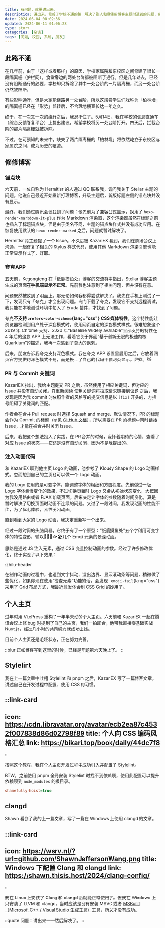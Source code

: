 ```yaml
---
title: 有问题，就要讲出来。
description: 讲出来，修好了学校不通的路，解决了别人和我使用博客主题时遇到的问题，用 Nuxt.js 重构了个人网站，也配好了 Stylelint 和 Windows 上的 clangd。
date: 2024-06-04 08:02:36
updated: 2024-06-11 01:06:28
type: story
categories: [杂谈]
tags: [问题, 校园, 系统, 朋友]
---
```


## 此路不通

在几年前，由于「这样或者那样」的原因，学校家属院和东校区之间修建了很长一段隔离栅（护栏网），食堂旁边的两处台阶都被阻断了通行。但是几年过去，已经没有阻断通行的必要，学校却只拆除了其中一处台阶的一片隔离栅，而另一处台阶仍然被阻断。

有些影响通行，但是大家能绕路另一处台阶，所以这段被学生们戏称为「柏林墙」的隔离栅已经在「形势」好转后，不合理地横亘长达一年之久。

终于，在一次又一次的绕行之后，我忍不住了。5月14日，我在学校的信息直通车（综合反馈答复平台）上提出建议，希望学校将另一处台阶打开。四天后，拦截台阶的那片隔离栅就被拆除。

不过，在可预知的未来中，缺失了两片隔离栅的「柏林墙」将依然屹立于东校区与家属院之间，成为历史的痕迹。

## 修修博客

### 锚点块

六天前，一位自称为 Hermitlsr 的人通过 QQ 联系我，询问我关于 Stellar 主题的问题。他说自己最近开始重新打理博客，升级主题后，新版标题左侧的锚点块并没有显示。

最终，我们通过腾讯会议找到了问题：他先前为了兼容公式显示，换用了 `hexo-render-markdown-it-plus` 作为 Markdown 渲染器，这个渲染器虽然在标题之前也插入了标题锚点块，但是由于类名不同，主题的锚点块样式并没有成功应用。在恢复使用默认的 `hexo-render-marked` 之后，问题就暂时解决了。

Hermitlsr 给主题提了一个 Issue。不久后被 KazariEX 看到，我们在腾讯会议上沟通，一起修复了相关的 Stylus 样式代码，使用其他 Markdown 渲染引擎也能正常显示样式了，好耶。

### 夸克APP

五天前，Kegongteng 在「纸鹿摸鱼处」博客的交流群中指出，Stellar 博客主题生成的页面**在手机端显示不正常**。先前我也注意到了相关问题，但并没有在意。

问题既然被放到了明面上，那无论如何我都得尝试解决了。我先在手机上测试了一下，发现只有「夸克」才会出现问题。专门下载了夸克，发现它不支持远程调试，我只能在本地测试环境中加入了 Eruda 插件，才找到了问题。

夸克**不支持 `prefers-color-scheme`{lang="css"} CSS 媒体特性**，这个特性能让浏览器检测到用户处于深色模式时，使用网页自定的深色模式样式。很难想象这个 2019 年 Chrome 支持、2020 年“Baseline Widely available”全部支持的特性在 4 年后的这款 APP 上无法工作，看着它关于界面“基于创新无限的极速内核 Quarkium”的描述，我再一次感到了莫大的讽刺。

后来，朋友告诉我夸克支持深色模式。我在夸克 APP 设置里启用之后，它放着网页官方提供的深色模式不用，而是换上了自己的代码干预网页显示。烂欸。😾

### PR 与 Commit 关键词

KazariEX 指出，我给主题提交 PR 之后，虽然使用了相应关键词，但对应的 Issue 并没有自动关闭。在重新阅读 [使用关键词将拉取请求链接到议题](https://docs.github.com/zh/issues/tracking-your-work-with-issues/linking-a-pull-request-to-an-issue) 之后，我发现是因为我 commit 时依照作者的风格写的提交信息是以 `[fix]` 开头的，方括号阻碍了关键词的匹配。

作者会在合并 Pull request 时选择 Squash and merge，默认情况下，PR 的标题会作为 Commit 的标题（参见 [GitHub 文档](https://docs.github.com/zh/pull-requests/collaborating-with-pull-requests/incorporating-changes-from-a-pull-request/about-pull-request-merges#merge-message-for-a-squash-merge)），所以需要在 PR 的标题中同时链接 Issue，才能在被合并时关闭 Issue。

后来，我把这个想法投入了实践，在 PR 合并的时候，我怀着期待的心情，查看了对应 Issue 的状态——它还是没有自动关闭，因为不是我提出的。

### 注入动画代码

和 KazariEX 聊到他主页 Logo 的动画，他参考了 Kloudy Shape 的 Logo 动画样式。忽而想到自己的主页也可以做一个 Logo 动画。

我的 Logo 使用的是可变字体，能调整字体的粗细和方圆程度。先前做过一版 Logo 字体缓慢变化的效果，不过切换页面时 Logo 又会从初始状态变化，大概因为我没用路由或者 PJAX 加载页面。后来决定让字体的参数随着时间变化，算是暂时解决了切换页面时动画不连续的问题。又过了一段时间，我发现动画的性能不佳，为了优化体验，索性关闭动画。

直到看到大家的 Logo 动画，我决定重新写一个出来。

经过一段时间的头脑风暴，它终于有了一个原型：“纸鹿摸鱼处”五个字利用可变字体的特性变形，辅以📄🦌🙌🐟🏖️几个 Emoji 元素的景深动画。

思路是通过 JS 注入元素，通过 CSS 变量控制动画的参数。经过了许多修改优化，终于实现了以下效果：

:zhilu-header

在制作动画的过程中，也遇到文字抖动、溢出边界、显示滚动条等问题，稍微做了些优化，如果你现在使用“检查元素”功能的话，会发现 `.emoji-tail`{lang="css"} 采用了 Grid 布局方式，我最近愈发体会到 CSS Grid 的妙用了。

## 个人主页

过年时用 VitePress 重构了一年半未动的个人主页。六天前和 KazariEX 一起在腾讯会议上修 bug 时提到了自己的主页，我们一拍即合，他带我直接零基础实战 Nuxt.js，经过几小时的共同努力就成功上线。

目前个人主页还是毛坯状态，正在努力完善。

::blur
正如博客写到这里的时候，已经是开题第六天晚上了。
::

## Stylelint

我在上一篇文章中吐槽 Stylelint 和 pnpm 之后，KazariEX 写了一篇博客文章，讲述自己在开发过程中配置、使用 CSS 的习惯。

::link-card
---
icon: https://cdn.libravatar.org/avatar/ecb2ea87c4532f007838d86d02798f89
title: 个人向 CSS 编码风格汇总
link: https://bikari.top/book/daily/44dc7f8
---
::

按照这个教程，我在个人主页开发过程中成功引入并配置了 Stylelint。

BTW，之前使用 pnpm 全局安装 Stylelint 时找不到依赖项，使用此配置可以提升依赖项到 `node_modules` 的根目录。

```ini [~/.npmrc]
shamefully-hoist=true
```

## clangd

Shawn 看到了我的上一篇文章，写了一篇在 Windows 上使用 clangd 的文章。

::link-card
---
icon: https://wsrv.nl/?url=github.com/ShawnJeffersonWang.png
title: Windows 下配置 Clang 和 clangd
link: https://shawn.thisis.host/2024/clang-config/
---
::

我在 Linux 上安装了 Clang 和 clangd 后就能正常使用了。但我在 Windows 上只安装了 LLVM 和 clangd，当时应该是没有安装 MSVC 或者 [MSBuild（Microsoft C++ / Visual Studio 生成工具）](https://visualstudio.microsoft.com/zh-hans/visual-cpp-build-tools/)工具，所以才没有成功。

::quote
问题：讲出来——然后解决了。
::
